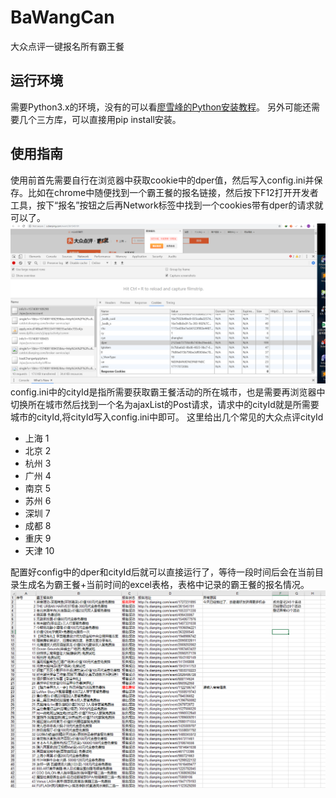 # BaWangCan
大众点评一键报名所有霸王餐
## 运行环境
需要Python3.x的环境，没有的可以看[廖雪峰的Python安装教程](https://www.liaoxuefeng.com/wiki/1016959663602400/1016959856222624)。
另外可能还需要几个三方库，可以直接用pip install安装。
## 使用指南
使用前首先需要自行在浏览器中获取cookie中的dper值，然后写入config.ini并保存。比如在chrome中随便找到一个霸王餐的报名链接，然后按下F12打开开发者工具，按下“报名”按钮之后再Network标签中找到一个cookies带有dper的请求就可以了。
![chrome中的cookies获取](https://raw.githubusercontent.com/cnbeiyu/MarkdownPhotos/master/projectPhoto/BaWangCan/chrome%20cookie.png)
config.ini中的cityId是指所需要获取霸王餐活动的所在城市，也是需要再浏览器中切换所在城市然后找到一个名为ajaxList的Post请求，请求中的cityId就是所需要城市的cityId,将cityId写入config.ini中即可。
这里给出几个常见的大众点评cityId
- 上海 1
- 北京 2
- 杭州 3
- 广州 4
- 南京 5
- 苏州 6
- 深圳 7
- 成都 8
- 重庆 9
- 天津 10

配置好config中的dper和cityId后就可以直接运行了，等待一段时间后会在当前目录生成名为霸王餐+当前时间的excel表格，表格中记录的霸王餐的报名情况。
![运行结果](https://raw.githubusercontent.com/cnbeiyu/MarkdownPhotos/master/projectPhoto/BaWangCan/excel.png)
